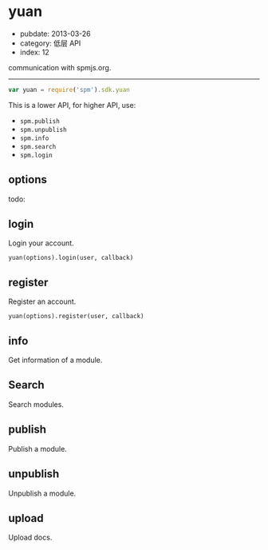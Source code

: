# yuan

- pubdate: 2013-03-26
- category: 低层 API
- index: 12

communication with spmjs.org.

-----

```js
var yuan = require('spm').sdk.yuan
```

This is a lower API, for higher API, use:

- `spm.publish`
- `spm.unpublish`
- `spm.info`
- `spm.search`
- `spm.login`

## options

todo:


## login

Login your account.

```
yuan(options).login(user, callback)
```

## register

Register an account.

```
yuan(options).register(user, callback)
```

## info

Get information of a module.

## Search

Search modules.

## publish

Publish a module.

## unpublish

Unpublish a module.

## upload

Upload docs.
